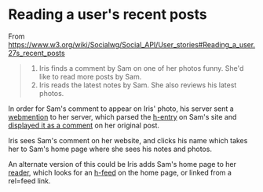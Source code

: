 # Reading a user's recent posts

From https://www.w3.org/wiki/Socialwg/Social_API/User_stories#Reading_a_user.27s_recent_posts

> 1. Iris finds a comment by Sam on one of her photos funny. She'd like to read more posts by Sam.
> 2. Iris reads the latest notes by Sam. She also reviews his latest photos.

In order for Sam's comment to appear on Iris' photo, his server sent a [webmention](http://indiewebcamp.com/webmention) to her server, which parsed the [h-entry](http://indiewebcamp.com/h-entry) on Sam's site and [displayed it as a comment](http://indiewebcamp.com/comments-presentation) on her original post.

Iris sees Sam's comment on her website, and clicks his name which takes her to Sam's home page where she sees his notes and photos.

An alternate version of this could be Iris adds Sam's home page to her [reader](http://indiewebcamp.com/reader), which looks for an [h-feed](http://indiewebcamp.com/h-feed) on the home page, or linked from a rel=feed link. 
